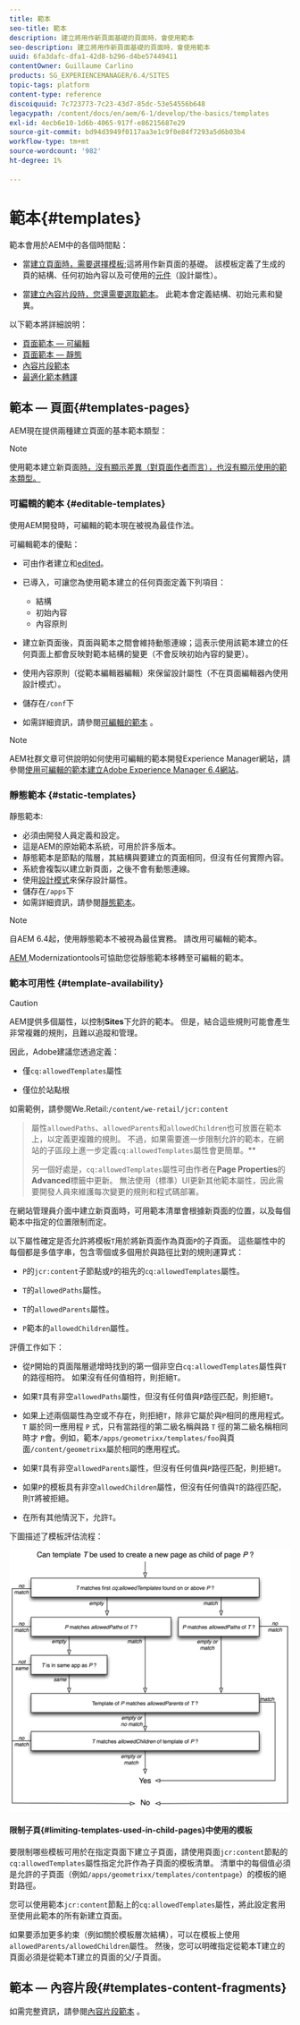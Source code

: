 ```yaml
---
title: 範本
seo-title: 範本
description: 建立將用作新頁面基礎的頁面時，會使用範本
seo-description: 建立將用作新頁面基礎的頁面時，會使用範本
uuid: 6fa3dafc-dfa1-42d8-b296-d4be57449411
contentOwner: Guillaume Carlino
products: SG_EXPERIENCEMANAGER/6.4/SITES
topic-tags: platform
content-type: reference
discoiquuid: 7c723773-7c23-43d7-85dc-53e54556b648
legacypath: /content/docs/en/aem/6-1/develop/the-basics/templates
exl-id: 4ecb6e10-1d6b-4065-917f-e86215687e29
source-git-commit: bd94d3949f0117aa3e1c9f0e84f7293a5d6b03b4
workflow-type: tm+mt
source-wordcount: '982'
ht-degree: 1%

---
```


# 範本{#templates}

範本會用於AEM中的各個時間點：

* 當[建立頁面時，需要選擇模板](#templates-pages);這將用作新頁面的基礎。 該模板定義了生成的頁的結構、任何初始內容以及可使用的[元件](/help/sites-authoring/default-components.md)（設計屬性）。

* 當[建立內容片段時，您還需要選取範本](#templates-content-fragments)。 此範本會定義結構、初始元素和變異。

以下範本將詳細說明：

* [頁面範本 — 可編輯](/help/sites-developing/page-templates-editable.md)
* [頁面範本 — 靜態](/help/sites-developing/page-templates-static.md)
* [內容片段範本](/help/sites-developing/content-fragment-templates.md)
* [最適化範本轉譯](/help/sites-developing/templates-adaptive-rendering.md)

## 範本 — 頁面{#templates-pages}

AEM現在提供兩種建立頁面的基本範本類型：

>[!NOTE]
>
>使用範本建立新頁面[時，沒有顯示差異（對頁面作者而言），也沒有顯示使用的範本類型。](/help/sites-authoring/managing-pages.md#creating-a-new-page)

### 可編輯的範本 {#editable-templates}

使用AEM開發時，可編輯的範本現在被視為最佳作法。

可編輯範本的優點：

* 可由作者建立[](/help/sites-authoring/templates.md#creating-a-new-template-template-author)和[edited](/help/sites-authoring/templates.md#editing-a-template-structure-template-author)。

* 已導入，可讓您為使用範本建立的任何頁面定義下列項目：

   * 結構
   * 初始內容
   * 內容原則

* 建立新頁面後，頁面與範本之間會維持動態連線；這表示使用該範本建立的任何頁面上都會反映對範本結構的變更（不會反映初始內容的變更）。
* 使用內容原則（從範本編輯器編輯）來保留設計屬性（不在頁面編輯器內使用設計模式）。
* 儲存在`/conf`下
* 如需詳細資訊，請參閱[可編輯的範本](/help/sites-developing/page-templates-editable.md) 。

>[!NOTE]
>
>AEM社群文章可供說明如何使用可編輯的範本開發Experience Manager網站，請參閱[使用可編輯的範本建立Adobe Experience Manager 6.4網站](https://helpx.adobe.com/experience-manager/using/first_aem64_website.html)。

### 靜態範本 {#static-templates}

靜態範本:

* 必須由開發人員定義和設定。
* 這是AEM的原始範本系統，可用於許多版本。
* 靜態範本是節點的階層，其結構與要建立的頁面相同，但沒有任何實際內容。
* 系統會複製以建立新頁面，之後不會有動態連線。
* 使用[設計模式](/help/sites-authoring/default-components-designmode.md)來保存設計屬性。
* 儲存在`/apps`下
* 如需詳細資訊，請參閱[靜態範本](/help/sites-developing/page-templates-static.md)。

>[!NOTE]
>
>自AEM 6.4起，使用靜態範本不被視為最佳實務。 請改用可編輯的範本。
>
>[AEM ](modernization-tools.md) Modernizationtools可協助您從靜態範本移轉至可編輯的範本。

### 範本可用性 {#template-availability}

>[!CAUTION]
>
>AEM提供多個屬性，以控制&#x200B;**Sites**&#x200B;下允許的範本。 但是，結合這些規則可能會產生非常複雜的規則，且難以追蹤和管理。
>
>因此，Adobe建議您透過定義：
>
>* 僅`cq:allowedTemplates`屬性
   >
   >
* 僅位於站點根
>
>
如需範例，請參閱We.Retail:`/content/we-retail/jcr:content`
>
>屬性`allowedPaths`、`allowedParents`和`allowedChildren`也可放置在範本上，以定義更複雜的規則。 不過，如果需要進一步限制允許的範本，在網站的子區段上進一步定義`cq:allowedTemplates`屬性會更簡單。**
>
>另一個好處是，`cq:allowedTemplates`屬性可由作者在&#x200B;**Page Properties**&#x200B;的&#x200B;**Advanced**&#x200B;標籤中更新。 無法使用（標準）UI更新其他範本屬性，因此需要開發人員來維護每次變更的規則和程式碼部署。

在網站管理員介面中建立新頁面時，可用範本清單會根據新頁面的位置，以及每個範本中指定的位置限制而定。

以下屬性確定是否允許將模板`T`用於將新頁面作為頁面`P`的子頁面。 這些屬性中的每個都是多值字串，包含零個或多個用於與路徑比對的規則運算式：

* `P`的`jcr:content`子節點或`P`的祖先的`cq:allowedTemplates`屬性。

* `T`的`allowedPaths`屬性。

* `T`的`allowedParents`屬性。

* `P`範本的`allowedChildren`屬性。

評價工作如下：

* 從`P`開始的頁面階層遞增時找到的第一個非空白`cq:allowedTemplates`屬性與`T`的路徑相符。 如果沒有任何值相符，則拒絕`T`。

* 如果`T`具有非空`allowedPaths`屬性，但沒有任何值與`P`路徑匹配，則拒絕`T`。

* 如果上述兩個屬性為空或不存在，則拒絕`T`，除非它屬於與`P`相同的應用程式。 `T` 屬於同一應用程 `P` 式，只有當路徑的第二級名稱與路 `T` 徑的第二級名稱相同時才 `P`會。例如，範本`/apps/geometrixx/templates/foo`與頁面`/content/geometrixx`屬於相同的應用程式。

* 如果`T`具有非空`allowedParents`屬性，但沒有任何值與`P`路徑匹配，則拒絕`T`。

* 如果`P`的模板具有非空`allowedChildren`屬性，但沒有任何值與`T`的路徑匹配，則`T`將被拒絕。

* 在所有其他情況下，允許`T`。

下圖描述了模板評估流程：

![chlimage_1-176](assets/chlimage_1-176.png)

#### 限制子頁{#limiting-templates-used-in-child-pages}中使用的模板

要限制哪些模板可用於在指定頁面下建立子頁面，請使用頁面`jcr:content`節點的`cq:allowedTemplates`屬性指定允許作為子頁面的模板清單。 清單中的每個值必須是允許的子頁面（例如`/apps/geometrixx/templates/contentpage`）的模板的絕對路徑。

您可以使用範本`jcr:content`節點上的`cq:allowedTemplates`屬性，將此設定套用至使用此範本的所有新建立頁面。

如果要添加更多約束（例如關於模板層次結構），可以在模板上使用`allowedParents/allowedChildren`屬性。 然後，您可以明確指定從範本T建立的頁面必須是從範本T建立的頁面的父/子頁面。

## 範本 — 內容片段{#templates-content-fragments}

如需完整資訊，請參閱[內容片段範本](/help/sites-developing/content-fragment-templates.md) 。
